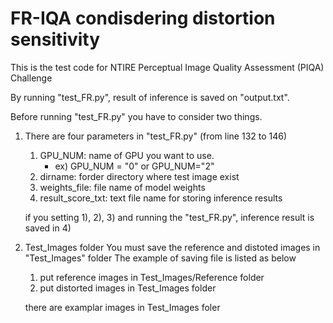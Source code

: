 # FR-IQA condisdering distortion sensitivity 

This is the test code for NTIRE Perceptual Image Quality Assessment (PIQA) Challenge

By running "test_FR.py", result of inference is saved on "output.txt".

Before running "test_FR.py" you have to consider two things. 

1. There are four parameters in "test_FR.py" (from line 132 to 146)
   1) GPU_NUM: name of GPU you want to use.
      - ex) GPU_NUM = "0" or GPU_NUM="2"
   2) dirname: forder directory where test image exist
   3) weights_file: file name of model weights
   4) result_score_txt: text file name for storing inference results
   
   if you setting 1), 2), 3) and running the "test_FR.py", inference result is saved in 4)

2. Test_Images folder
   You must save the reference and distoted images in "Test_Images" folder
   The example of saving file is listed as below

   1) put reference images in Test_Images/Reference folder
   2) put distorted images in Test_Images folder
   
   there are examplar images in Test_Images foler
